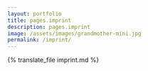 ```yaml
---
layout: portfolio
title: pages.imprint
description: pages.imprint
image: /assets/images/grandmother-mini.jpg
permalink: /imprint/
---
```

{% translate_file imprint.md %}
